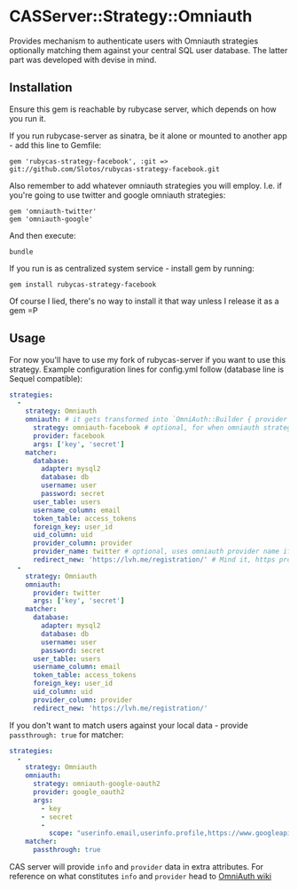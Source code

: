 # CASServer::Strategy::Omniauth

Provides mechanism to authenticate users with Omniauth strategies optionally matching them against your central SQL user database. The latter part was developed with devise in mind.

## Installation

Ensure this gem is reachable by rubycase server, which depends on how you run it.

If you run rubycase-server as sinatra, be it alone or mounted to another app - add this line to Gemfile:

    gem 'rubycas-strategy-facebook', :git => git://github.com/Slotos/rubycas-strategy-facebook.git

Also remember to add whatever omniauth strategies you will employ. I.e. if you're going to use twitter and google omniauth strategies:

    gem 'omniauth-twitter'
    gem 'omniauth-google'

And then execute:

    bundle

If you run is as centralized system service - install gem by running:

    gem install rubycas-strategy-facebook

Of course I lied, there's no way to install it that way unless I release it as a gem =P

## Usage

For now you'll have to use my fork of rubycas-server if you want to use this strategy. Example configuration lines for config.yml follow (database line is Sequel compatible):

````yaml
strategies:
  -
    strategy: Omniauth
    omniauth: # it gets transformed into `OmniAuth::Builder { provider omniauth['provider'], *omniauth['args'] }`.
      strategy: omniauth-facebook # optional, for when omniauth strategy gem name cannot be derived from provider option
      provider: facebook
      args: ['key', 'secret']
    matcher:
      database:
        adapter: mysql2
        database: db
        username: user
        password: secret
      user_table: users
      username_column: email
      token_table: access_tokens
      foreign_key: user_id
      uid_column: uid
      provider_column: provider
      provider_name: twitter # optional, uses omniauth provider name if missing
      redirect_new: 'https://lvh.me/registration/' # Mind it, https protocol will be enforced, since sensitive data will be sent in GET request.
  -
    strategy: Omniauth
    omniauth:
      provider: twitter
      args: ['key', 'secret']
    matcher:
      database:
        adapter: mysql2
        database: db
        username: user
        password: secret
      user_table: users
      username_column: email
      token_table: access_tokens
      foreign_key: user_id
      uid_column: uid
      provider_column: provider
      redirect_new: 'https://lvh.me/registration/'
````

If you don't want to match users against your local data - provide `passthrough: true` for matcher:

````yaml
strategies:
  -
    strategy: Omniauth
    omniauth:
      strategy: omniauth-google-oauth2
      provider: google_oauth2
      args:
        - key
        - secret
        -
          scope: "userinfo.email,userinfo.profile,https://www.googleapis.com/auth/calendar"
    matcher:
      passthrough: true
````

CAS server will provide `info` and `provider` data in extra attributes. For reference on what constitutes `info` and `provider` head to [OmniAuth wiki](https://github.com/intridea/omniauth/wiki/Auth-Hash-Schema)
